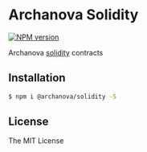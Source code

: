 # Archanova Solidity
[![NPM version][npm-image]][npm-url]

Archanova [solidity](http://solidity.readthedocs.io) contracts

## Installation

```bash
$ npm i @archanova/solidity -S
```

## License

The MIT License

[npm-image]: https://badge.fury.io/js/%40archanova%2Fsolidity.svg
[npm-url]: https://npmjs.org/package/@archanova/solidity